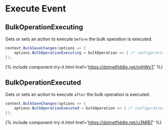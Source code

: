 # Execute Event

## BulkOperationExecuting
Gets or sets an action to execute `before` the bulk operation is executed.


```csharp
context.BulkSaveChanges(options => {
	options.BulkOperationExecuting = bulkOperation => { /* configuration */ };
});
```
{% include component-try-it.html href='https://dotnetfiddle.net/mIhWyT' %}
## BulkOperationExecuted
Gets or sets an action to execute `after` the bulk operation is executed.


```csharp
context.BulkSaveChanges(options => {
	options.BulkOperationExecuted = bulkOperation => { /* configuration */ };
});
```
{% include component-try-it.html href='https://dotnetfiddle.net/u3MlB7' %}
